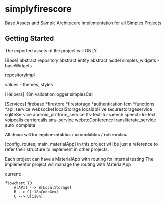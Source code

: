 # simplyfirescore

Base Assets and Sample Architecure implementation for all Simples Projects

## Getting Started

The exported assets of the project will ONLY

[Base]
  abstract repository
  abstract entity
  abstract model
  simples_widgets - baseWidgets

  repositoryImpl

  values - themes, styles

[Helpers]
    i18n
    validation
    logger
    simplesCall

[Services]
  firebase
    *firestore
    *firestorage
    *authentication
    fcm
    *functions
  *api_service
  websocket
  localStorage
  localdbHive
  securestorageservice
  sqliteService
  android_platform_service
  tts-text-to-speech
  speech-to-text
  voipcalls
  carriercalls
  sms-service
  webrtcConference
  transliterate_service
  auto_complete
  

All these will be implementables / extendables / referrables.

[config, routes, main, materialApp] in this project will be 
just a reference to refer their structure to implement in other projects.

Each project can have a MaterialApp with routing for internal testing
The implementor project will manage the routing with MaterialApp



current:

```mermaid
flowchart TD
    A[API] --> B[LocalStorage]
    B --> C[i18nCodeGen]
    C --> D[i18n]
```